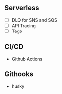 ## Serverless

- [ ] DLQ for SNS and SQS
- [ ] API Tracing
- [ ] Tags

## CI/CD

- Github Actions

## Githooks

- husky